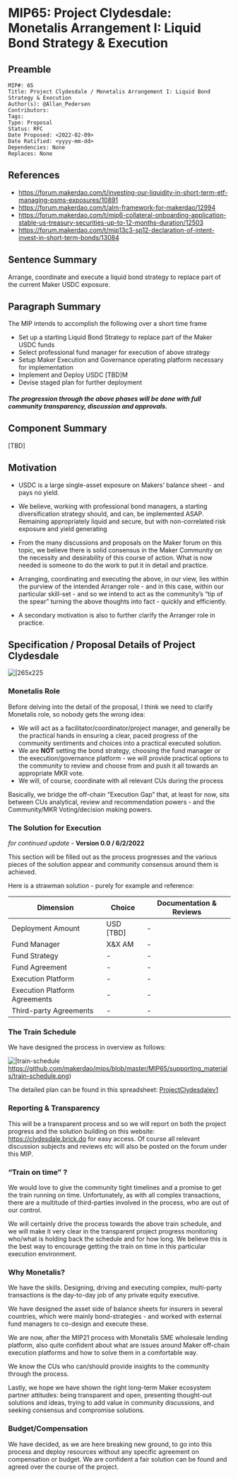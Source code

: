 # MIP65: Project Clydesdale: Monetalis Arrangement I: Liquid Bond Strategy & Execution

## Preamble

```
MIP#: 65
Title: Project Clydesdale / Monetalis Arrangement I: Liquid Bond Strategy & Execution
Author(s): @Allan_Pedersen
Contributors:
Tags:
Type: Proposal
Status: RFC
Date Proposed: <2022-02-09>
Date Ratified: <yyyy-mm-dd>
Dependencies: None
Replaces: None
```

## References

* https://forum.makerdao.com/t/investing-our-liquidity-in-short-term-etf-managing-psms-exposures/10891
* https://forum.makerdao.com/t/alm-framework-for-makerdao/12994
* https://forum.makerdao.com/t/mip6-collateral-onboarding-application-stable-us-treasury-securities-up-to-12-months-duration/12503
* https://forum.makerdao.com/t/mip13c3-sp12-declaration-of-intent-invest-in-short-term-bonds/13084

## Sentence Summary

Arrange, coordinate and execute a liquid bond strategy to replace part of the current Maker USDC exposure.

## Paragraph Summary

The MIP intends to accomplish the following over a short time frame

* Set up a starting Liquid Bond Strategy to replace part of the Maker USDC funds
* Select professional fund manager for execution of above strategy
* Setup Maker Execution and Governance operating platform necessary for implementation
* Implement and Deploy USDC [TBD]M
* Devise staged plan for further deployment

#### *The progression through the above phases will be done with full community transparency, discussion and approvals.*

## Component Summary

[TBD]

## Motivation

* USDC is a large single-asset exposure on Makers’ balance sheet - and pays no yield.

* We believe, working with professional bond managers, a starting diversification strategy should, and can, be implemented ASAP. Remaining appropriately liquid and secure, but with non-correlated risk exposure and yield generating

* From the many discussions and proposals on the Maker forum on this topic, we believe there is solid consensus in the Maker Community on the necessity and desirability of this course of action. What is now needed is someone to do the work to put it in detail and practice.

* Arranging, coordinating and executing the above, in our view, lies within the purview of the intended Arranger role - and in this case, within our particular skill-set - and so we intend to act as the community’s “tip of the spear” turning the above thoughts into fact - quickly and efficiently.

* A secondary motivation is also to further clarify the Arranger role in practice.

## Specification / Proposal Details of Project Clydesdale

![|265x225](upload://fA3yCMRZMGzxl5zxtQzG0Or5Ll6.jpeg)

### Monetalis Role

Before delving into the detail of the proposal, I think we need to clarify Monetalis role, so nobody gets the wrong idea:

* We will act as a facilitator/coordinator/project manager, and generally be the practical hands in ensuring a clear, paced progress of the community sentiments and choices into a practical executed solution.
* We are **NOT** setting the bond strategy, choosing the fund manager or the execution/governance platform - we will provide practical options to the community to review and choose from and push it all towards an appropriate MKR vote.
* We will, of course, coordinate with all relevant CUs during the process

Basically, we bridge the off-chain “Execution Gap” that, at least for now, sits between CUs analytical, review and recommendation powers - and the Community/MKR Voting/decision making powers.

### The Solution for Execution

*for continued update -*  **Version 0.0  /  6/2/2022**

This section will be filled out as the process progresses and the various pieces of the solution appear and community consensus around them is achieved.

Here is a strawman solution - purely for example and reference:

|Dimension|Choice|Documentation & Reviews|
| --- | --- | --- |
|Deployment Amount|USD [TBD]|-|
|Fund Manager|X&X AM|-|
|Fund Strategy|-|-|
|Fund Agreement|-|-|
|Execution Platform|-|-|
|Execution Platform Agreements|-|-|
|Third-party Agreements|-|-|

### The Train Schedule

We have designed the process in overview as follows:

![|train-schedule](upload://mIJk6PtJYvJwkqq5S2Sj7Q9ywJO.png)
https://github.com/makerdao/mips/blob/master/MIP65/supporting_materials/train-schedule.png)

The detailed plan can be found in this spreadsheet: [ProjectClydesdalev1](https://docs.google.com/spreadsheets/d/1yvwQ_NrJ5SiQmYHCw-9lMH7BQSoy4ZpeWaI4RIBg-Yc/edit?usp=sharing)

### Reporting & Transparency

This will be a transparent process and so we will report on both the project progress and the solution building on this website: https://clydesdale.brick.do for easy access. Of course all relevant discussion subjects and reviews etc will also be posted on the forum under this MIP.

### “Train on time” ?

We would love to give the community tight timelines and a promise to get the train running on time. Unfortunately, as with all complex transactions, there are a multitude of third-parties involved in the process, who are out of our control.

We will certainly drive the process towards the above train schedule, and we will make it very clear in the transparent project progress monitoring who/what is holding back the schedule and for how long. We believe this is the best way to encourage getting the train on time in this particular execution environment.

### Why Monetalis?

We have the skills. Designing, driving and executing complex, multi-party transactions is the day-to-day job of any private equity executive.

We have designed the asset side of balance sheets for insurers in several countries, which were mainly bond-strategies - and worked with external fund managers to co-design and execute these.

We are now, after the MIP21 process with Monetalis SME wholesale lending platform, also quite confident about what are issues around Maker off-chain execution platforms and how to solve them in a comfortable way.

We know the CUs who can/should provide insights to the community through the process.

Lastly, we hope we have shown the right long-term Maker ecosystem partner attitudes: being transparent and open, presenting thought-out solutions and ideas, trying to add value in community discussions, and seeking consensus and compromise solutions.

### Budget/Compensation

We have decided, as we are here breaking new ground, to go into this process and deploy resources without any specific agreement on compensation or budget. We are confident a fair solution can be found and agreed over the course of the project.
